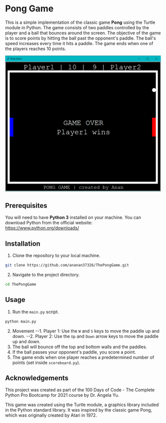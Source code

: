 # Pong Game
This is a simple implementation of the classic game **Pong** using the Turtle module in Python. The game consists of two paddles controlled by the player and a ball that bounces around the screen. The objective of the game is to score points by hitting the ball past the opponent's paddle. The ball's speed increases every time it hits a paddle. The game ends when one of the players reaches 10 points.

![Pong Game](./Pong.png)

## Prerequisites
You will need to have **Python 3** installed on your machine. You can download Python from the official website: https://www.python.org/downloads/

## Installation
1. Clone the repository to your local machine.
```bash
git clone https://github.com/ananan37326/ThePongGame.git
```
2. Navigate to the project directory.
```bash
cd ThePongGame
```

## Usage
1. Run the `main.py` script.
```python
python main.py
```
2. Movement
--1. Player 1: Use the `W` and `S` keys to move the paddle up and down.
--2. Player 2: Use the `Up` and `Down` arrow keys to move the paddle up and down.
3. The ball will bounce off the top and bottom walls and the paddles.
4. If the ball passes your opponent's paddle, you score a point.
5. The game ends when one player reaches a predetermined number of points (set inside `scoreboard.py`).

## Acknowledgements
This project was created as part of the 100 Days of Code - The Complete Python Pro Bootcamp for 2021 course by Dr. Angela Yu.

This game was created using the Turtle module, a graphics library included in the Python standard library. It was inspired by the classic game Pong, which was originally created by Atari in 1972.



